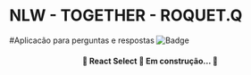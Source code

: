 # NLW - TOGETHER - ROQUET.Q
#Aplicacão para perguntas e respostas
![Badge](https://img.shields.io/badge/NLW-Rocketseat-%237159c1?style=for-the-badge&logo=ghost)
<h4 align="center"> 
	🚧  React Select 🚀 Em construção...  🚧
</h4>

